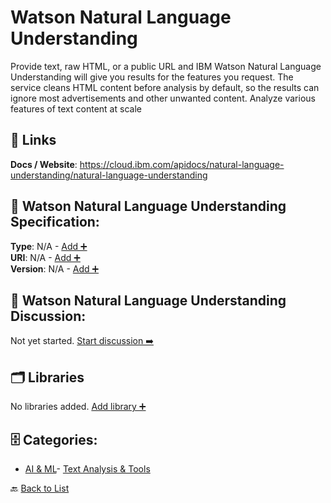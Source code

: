 # Watson Natural Language Understanding

Provide text, raw HTML, or a public URL and IBM Watson Natural Language Understanding will give you results for the features you request. The service cleans HTML content before analysis by default, so the results can ignore most advertisements and other unwanted content. Analyze various features of text content at scale

##  🔗 Links
**Docs / Website**: https://cloud.ibm.com/apidocs/natural-language-understanding/natural-language-understanding

## 🧬 Watson Natural Language Understanding Specification:
**Type**: N/A - [Add ➕](https://github.com/apis-list/apis-list/edit/main/apis.yaml#L21606)  
**URI**: N/A - [Add ➕](https://github.com/apis-list/apis-list/edit/main/apis.yaml#L21606)  
**Version**: N/A - [Add ➕](https://github.com/apis-list/apis-list/edit/main/apis.yaml#L21606)

## 💬 Watson Natural Language Understanding Discussion:
Not yet started. [Start discussion ➡️](https://github.com/apis-list/apis-list/discussions/new)

## 🗂️ Libraries

No libraries added. [Add library ➕](https://github.com/apis-list/apis-list/edit/main/apis.yaml#L21606)    


## 🗄️ Categories:
- [AI & ML](https://github.com/apis-list/apis-list#ai--ml-)- [Text Analysis & Tools](https://github.com/apis-list/apis-list#text-analysis--tools-)

🔙  [Back to List](https://github.com/apis-list/apis-list)
